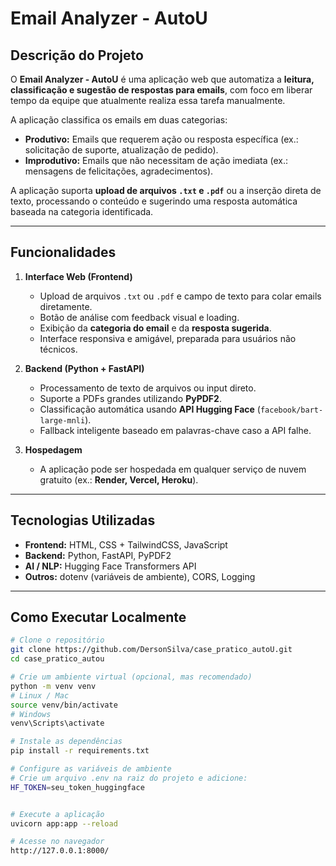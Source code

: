 # Email Analyzer - AutoU

## Descrição do Projeto

O **Email Analyzer - AutoU** é uma aplicação web que automatiza a **leitura, classificação e sugestão de respostas para emails**, com foco em liberar tempo da equipe que atualmente realiza essa tarefa manualmente.

A aplicação classifica os emails em duas categorias:

- **Produtivo:** Emails que requerem ação ou resposta específica (ex.: solicitação de suporte, atualização de pedido).
- **Improdutivo:** Emails que não necessitam de ação imediata (ex.: mensagens de felicitações, agradecimentos).

A aplicação suporta **upload de arquivos `.txt` e `.pdf`** ou a inserção direta de texto, processando o conteúdo e sugerindo uma resposta automática baseada na categoria identificada.

---

## Funcionalidades

1. **Interface Web (Frontend)**

   - Upload de arquivos `.txt` ou `.pdf` e campo de texto para colar emails diretamente.
   - Botão de análise com feedback visual e loading.
   - Exibição da **categoria do email** e da **resposta sugerida**.
   - Interface responsiva e amigável, preparada para usuários não técnicos.

2. **Backend (Python + FastAPI)**

   - Processamento de texto de arquivos ou input direto.
   - Suporte a PDFs grandes utilizando **PyPDF2**.
   - Classificação automática usando **API Hugging Face** (`facebook/bart-large-mnli`).
   - Fallback inteligente baseado em palavras-chave caso a API falhe.

3. **Hospedagem**

   - A aplicação pode ser hospedada em qualquer serviço de nuvem gratuito (ex.: **Render, Vercel, Heroku**).

---

## Tecnologias Utilizadas

- **Frontend:** HTML, CSS + TailwindCSS, JavaScript
- **Backend:** Python, FastAPI, PyPDF2
- **AI / NLP:** Hugging Face Transformers API
- **Outros:** dotenv (variáveis de ambiente), CORS, Logging

---

## Como Executar Localmente

```bash
# Clone o repositório
git clone https://github.com/DersonSilva/case_pratico_autoU.git
cd case_pratico_autou

# Crie um ambiente virtual (opcional, mas recomendado)
python -m venv venv
# Linux / Mac
source venv/bin/activate
# Windows
venv\Scripts\activate

# Instale as dependências
pip install -r requirements.txt

# Configure as variáveis de ambiente
# Crie um arquivo .env na raiz do projeto e adicione:
HF_TOKEN=seu_token_huggingface


# Execute a aplicação
uvicorn app:app --reload

# Acesse no navegador
http://127.0.0.1:8000/
```
